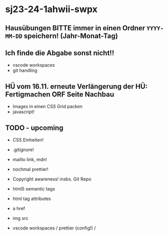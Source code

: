 # sj23-24-1ahwii-swpx

## Hausübungen BITTE immer in einen Ordner `YYYY-MM-DD` speichern! (Jahr-Monat-Tag)

## Ich finde die Abgabe sonst nicht!!

-   vscode workspaces
-   git handling

## HÜ vom 16.11. erneute Verlängerung der HÜ: Fertigmachen ORF Seite Nachbau

-   Images in einen CSS Grid packen
-   javascript!

## TODO - upcoming

-   CSS Einheiten!
-   .gitignore!

-   mailto link, mdn!
-   nochmal prettier!
-   Copyright awareness! insbs. Git Repo
-   html5 semantic tags
-   html tag attributes
-   a href
-   img src
-   vscode workspaces / prettier (config!) /
